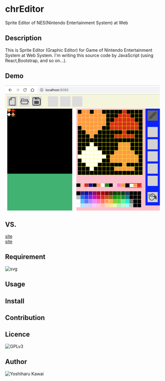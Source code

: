 # chrEditor
Sprite Editor of NES(Nintendo Entertainment System) at Web
## Description
 This is Sprite Editor (Graphic Editor) for Game of Nintendo Entertainment System
at Web System. I'm writing this source code by JavaScript (using React,Bootstrap,
and so on...).
## Demo
![png](public/img/chrEditor_capture_01.png)
## VS. 
[site](https://wiki.nesdev.com/w/index.php/YY-CHR)  
[site](https://www.romhacking.net/utilities/119/)
## Requirement
![svg](https://img.shields.io/badge/React-16.8.5-orange.svg)
## Usage

## Install

## Contribution

## Licence

![GPLv3](https://raw.githubusercontent.com/landm2000/chrEditor/master/LICENSE)

## Author

![Yoshiharu Kawai](https://github.com/landm2000)
